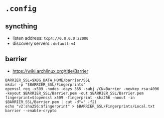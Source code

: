 # `.config`

## syncthing

- listen address: `tcp4://0.0.0.0:22000`
- discovery servers : `default-v4`

## barrier

- <https://wiki.archlinux.org/title/Barrier>

```
BARRIER_SSL=$XDG_DATA_HOME/barrier/SSL
mkdir -p "$BARRIER_SSL/Fingerprints"
openssl req -x509 -nodes -days 365 -subj /CN=Barrier -newkey rsa:4096 -keyout $BARRIER_SSL/Barrier.pem -out $BARRIER_SSL/Barrier.pem
fingerprint=$(openssl x509 -fingerprint -sha256 -noout -in $BARRIER_SSL/Barrier.pem | cut -d"=" -f2)
echo "v2:sha256:$fingerprint" > $BARRIER_SSL/Fingerprints/Local.txt
barrier --enable-crypto
```
